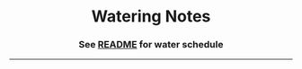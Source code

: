 <h1 align="center">Watering Notes</h1>
<h3 align="center">See <a href="./README.md">README</a> for water schedule</h3>

___

<br>
